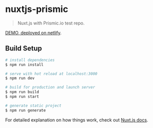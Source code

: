 # nuxtjs-prismic

> Nuxt.js with Prismic.io test repo.

[DEMO, deployed on netlify](https://confident-lamarr-bc55c0.netlify.com/).

## Build Setup

``` bash
# install dependencies
$ npm run install

# serve with hot reload at localhost:3000
$ npm run dev

# build for production and launch server
$ npm run build
$ npm run start

# generate static project
$ npm run generate
```

For detailed explanation on how things work, check out [Nuxt.js docs](https://nuxtjs.org).
